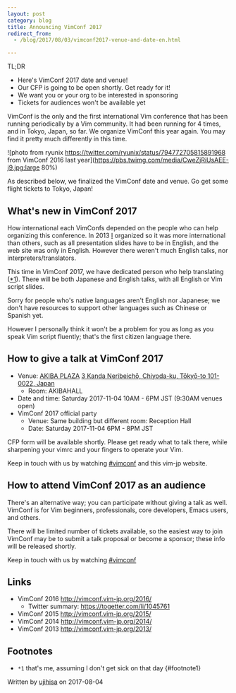 ```yaml
---
layout: post
category: blog
title: Announcing VimConf 2017
redirect_from:
  - /blog/2017/08/03/vimconf2017-venue-and-date-en.html

---
```


TL;DR

* Here's VimConf 2017 date and venue!
* Our CFP is going to be open shortly. Get ready for it!
* We want you or your org to be interested in sponsoring
* Tickets for audiences won't be available yet

VimConf is the only and the first international Vim conference that has been running periodically by a Vim community. It had been running for 4 times, and in Tokyo, Japan, so far.
We organize VimConf this year again. You may find it pretty much differently in this time.

![photo from ryunix https://twitter.com/ryunix/status/794772705815891968 from VimConf 2016 last year](https://pbs.twimg.com/media/CweZjRiUsAEE-j9.jpg:large 80%)

As described below, we finalized the VimConf date and venue. Go get some flight tickets to Tokyo, Japan!

## What's new in VimConf 2017

How international each VimConfs depended on the people who can help organizing this conference.
In 2013 [I](https://github.com/ujihisa) organized so it was more international than others,
such as all presentation slides have to be in English, and the web site was only in English.
However there weren't much English talks, nor interpreters/translators.

This time in VimConf 2017, we have dedicated person who help translating ([\*1](#footnote1)).
There will be both Japanese and English talks, with all English or Vim script slides.

Sorry for people who's native languages aren't English nor Japanese; we don't have resources to support other languages such as Chinese or Spanish yet.

However I personally think it won't be a problem for you as long as you speak Vim script fluently; that's the first citizen language there.

## How to give a talk at VimConf 2017

* Venue: [AKIBA PLAZA](http://www.fsi.co.jp/e/solutions/other_solutions/akibaplaza/) [3 Kanda Neribeichō, Chiyoda-ku, Tōkyō-to 101-0022, Japan](https://goo.gl/maps/pR194ssVR532)
    * Room: AKIBAHALL
* Date and time: Saturday 2017-11-04 10AM - 6PM JST (9:30AM venues open)
* VimConf 2017 official party
    * Venue: Same building but different room: Reception Hall
    * Date: Saturday 2017-11-04 6PM - 8PM JST

CFP form will be available shortly. Please get ready what to talk there, while sharpening your vimrc and your fingers to operate your Vim.

Keep in touch with us by watching [#vimconf](https://twitter.com/search?f=tweets&vertical=default&q=%23vimconf&src=typd) and this vim-jp website.

## How to attend VimConf 2017 as an audience

There's an alternative way; you can participate without giving a talk as well.
VimConf is for Vim beginners, professionals, core developers, Emacs users, and others.

There will be limited number of tickets available, so the easiest way to join VimConf may be to submit a talk proposal or become a sponsor; these info will be released shortly.

Keep in touch with us by watching [#vimconf](https://twitter.com/search?f=tweets&vertical=default&q=%23vimconf&src=typd)

## Links

* VimConf 2016 <http://vimconf.vim-jp.org/2016/>
    * Twitter summary: <https://togetter.com/li/1045761>
* VimConf 2015 <http://vimconf.vim-jp.org/2015/>
* VimConf 2014 <http://vimconf.vim-jp.org/2014/>
* VimConf 2013 <http://vimconf.vim-jp.org/2013/>

## Footnotes

* `*1` that's me, assuming I don't get sick on that day {#footnote1}

Written by [ujihisa](https://github.com/ujihisa) on 2017-08-04
